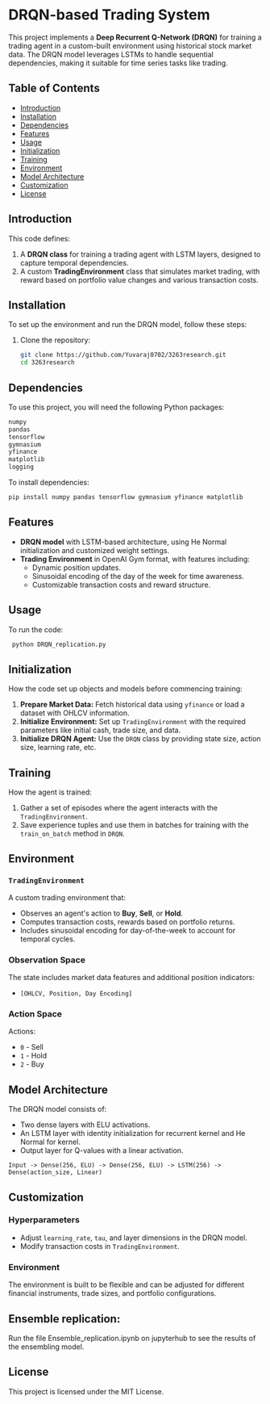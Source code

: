 
# DRQN-based Trading System

This project implements a **Deep Recurrent Q-Network (DRQN)** for training a trading agent in a custom-built environment using historical stock market data. The DRQN model leverages LSTMs to handle sequential dependencies, making it suitable for time series tasks like trading.

## Table of Contents
- [Introduction](#introduction)
- [Installation](#installation)
- [Dependencies](#dependencies)
- [Features](#features)
- [Usage](#usage)
- [Initialization](#initialization)
- [Training](#training)
- [Environment](#environment)
- [Model Architecture](#model-architecture)
- [Customization](#customization)
- [License](#license)

## Introduction
This code defines:
1. A **DRQN class** for training a trading agent with LSTM layers, designed to capture temporal dependencies.
2. A custom **TradingEnvironment** class that simulates market trading, with reward based on portfolio value changes and various transaction costs.

## Installation

To set up the environment and run the DRQN model, follow these steps:

1. Clone the repository:
   ```bash
   git clone https://github.com/Yuvaraj0702/3263research.git
   cd 3263research
   ```

## Dependencies
To use this project, you will need the following Python packages:
```python
numpy
pandas
tensorflow
gymnasium
yfinance
matplotlib
logging
```

To install dependencies:
```bash
pip install numpy pandas tensorflow gymnasium yfinance matplotlib
```

## Features
- **DRQN model** with LSTM-based architecture, using He Normal initialization and customized weight settings.
- **Trading Environment** in OpenAI Gym format, with features including:
  - Dynamic position updates.
  - Sinusoidal encoding of the day of the week for time awareness.
  - Customizable transaction costs and reward structure.


## Usage
To run the code: 
  ```bash
   python DRQN_replication.py
   ```

## Initialization
How the code set up objects and models before commencing training:
1. **Prepare Market Data:** Fetch historical data using `yfinance` or load a dataset with OHLCV information.
2. **Initialize Environment:** Set up `TradingEnvironment` with the required parameters like initial cash, trade size, and data.
3. **Initialize DRQN Agent:** Use the `DRQN` class by providing state size, action size, learning rate, etc.


## Training
How the agent is trained:
1. Gather a set of episodes where the agent interacts with the `TradingEnvironment`.
2. Save experience tuples and use them in batches for training with the `train_on_batch` method in `DRQN`.

## Environment
### `TradingEnvironment`
A custom trading environment that:
- Observes an agent's action to **Buy**, **Sell**, or **Hold**.
- Computes transaction costs, rewards based on portfolio returns.
- Includes sinusoidal encoding for day-of-the-week to account for temporal cycles.

### Observation Space
The state includes market data features and additional position indicators:
- `[OHLCV, Position, Day Encoding]`

### Action Space
Actions:
- `0` - Sell
- `1` - Hold
- `2` - Buy

## Model Architecture
The DRQN model consists of:
- Two dense layers with ELU activations.
- An LSTM layer with identity initialization for recurrent kernel and He Normal for kernel.
- Output layer for Q-values with a linear activation.

```plaintext
Input -> Dense(256, ELU) -> Dense(256, ELU) -> LSTM(256) -> Dense(action_size, Linear)
```

## Customization
### Hyperparameters
- Adjust `learning_rate`, `tau`, and layer dimensions in the DRQN model.
- Modify transaction costs in `TradingEnvironment`.

### Environment
The environment is built to be flexible and can be adjusted for different financial instruments, trade sizes, and portfolio configurations.

## Ensemble replication:
Run the file Ensemble_replication.ipynb on jupyterhub to see the results of the ensembling model.

## License
This project is licensed under the MIT License.
